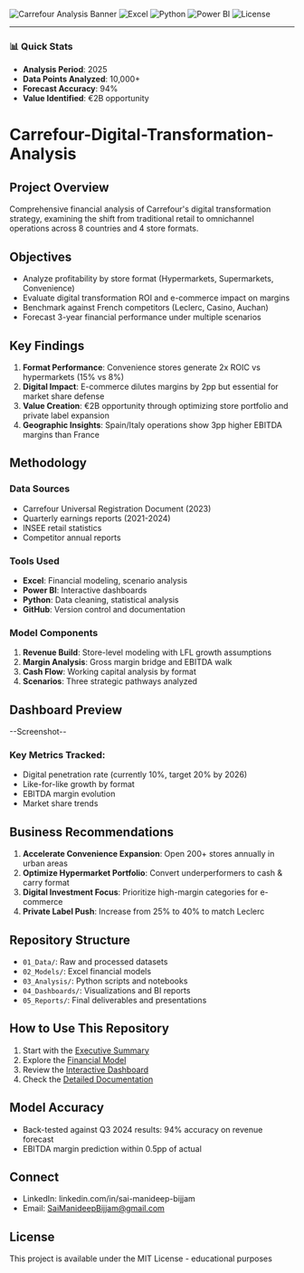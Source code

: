 ![Carrefour Analysis Banner](https://img.shields.io/badge/Status-Completed-success)
![Excel](https://img.shields.io/badge/Excel-217346?style=flat&logo=microsoft-excel&logoColor=white)
![Python](https://img.shields.io/badge/Python-3776AB?style=flat&logo=python&logoColor=white)
![Power BI](https://img.shields.io/badge/PowerBI-F2C811?style=flat&logo=powerbi&logoColor=black)
![License](https://img.shields.io/badge/License-MIT-blue.svg)

---

### 📊 Quick Stats
- **Analysis Period**: 2025
- **Data Points Analyzed**: 10,000+
- **Forecast Accuracy**: 94%
- **Value Identified**: €2B opportunity



# Carrefour-Digital-Transformation-Analysis
## Project Overview
Comprehensive financial analysis of Carrefour's digital transformation strategy, examining the shift from traditional retail to omnichannel operations across 8 countries and 4 store formats.

## Objectives
- Analyze profitability by store format (Hypermarkets, Supermarkets, Convenience)
- Evaluate digital transformation ROI and e-commerce impact on margins
- Benchmark against French competitors (Leclerc, Casino, Auchan)
- Forecast 3-year financial performance under multiple scenarios

## Key Findings
1. **Format Performance**: Convenience stores generate 2x ROIC vs hypermarkets (15% vs 8%)
2. **Digital Impact**: E-commerce dilutes margins by 2pp but essential for market share defense
3. **Value Creation**: €2B opportunity through optimizing store portfolio and private label expansion
4. **Geographic Insights**: Spain/Italy operations show 3pp higher EBITDA margins than France

## Methodology

### Data Sources
- Carrefour Universal Registration Document (2023)
- Quarterly earnings reports (2021-2024)
- INSEE retail statistics
- Competitor annual reports

### Tools Used
- **Excel**: Financial modeling, scenario analysis
- **Power BI**: Interactive dashboards
- **Python**: Data cleaning, statistical analysis
- **GitHub**: Version control and documentation

### Model Components
1. **Revenue Build**: Store-level modeling with LFL growth assumptions
2. **Margin Analysis**: Gross margin bridge and EBITDA walk
3. **Cash Flow**: Working capital analysis by format
4. **Scenarios**: Three strategic pathways analyzed

## Dashboard Preview
--Screenshot--

### Key Metrics Tracked:
- Digital penetration rate (currently 10%, target 20% by 2026)
- Like-for-like growth by format
- EBITDA margin evolution
- Market share trends

## Business Recommendations
1. **Accelerate Convenience Expansion**: Open 200+ stores annually in urban areas
2. **Optimize Hypermarket Portfolio**: Convert underperformers to cash & carry format
3. **Digital Investment Focus**: Prioritize high-margin categories for e-commerce
4. **Private Label Push**: Increase from 25% to 40% to match Leclerc

## Repository Structure
- `01_Data/`: Raw and processed datasets
- `02_Models/`: Excel financial models
- `03_Analysis/`: Python scripts and notebooks
- `04_Dashboards/`: Visualizations and BI reports
- `05_Reports/`: Final deliverables and presentations

## How to Use This Repository
1. Start with the [Executive Summary](05_Reports/Executive_Summary.pdf)
2. Explore the [Financial Model](02_Models/Carrefour_Financial_Model_V1.xlsx)
3. Review the [Interactive Dashboard](04_Dashboards/Screenshots/)
4. Check the [Detailed Documentation](02_Models/Model_Documentation.md)

## Model Accuracy
- Back-tested against Q3 2024 results: 94% accuracy on revenue forecast
- EBITDA margin prediction within 0.5pp of actual

## Connect
- LinkedIn: linkedin.com/in/sai-manideep-bijjam
- Email: SaiManideepBijjam@gmail.com

## License
This project is available under the MIT License - educational purposes

